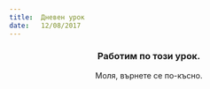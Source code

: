 ```yaml
---
title:  Дневен урок
date:   12/08/2017
---
```


### <center>Работим по този урок.</center>
<center>Моля, върнете се по-късно.</center>